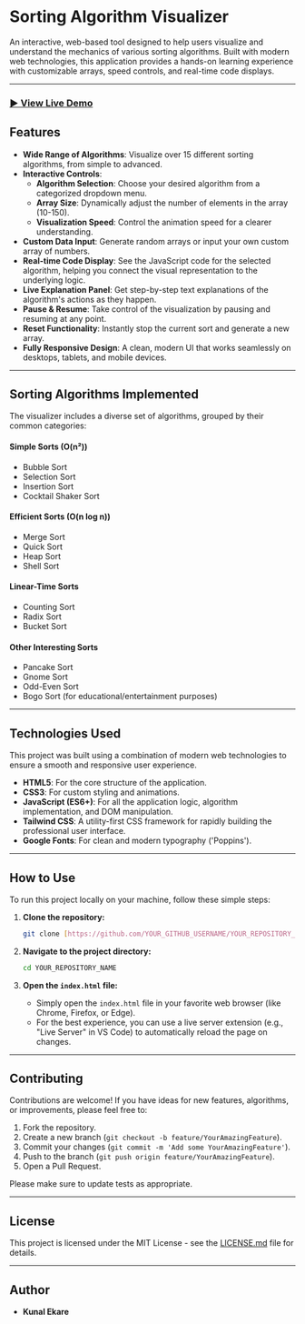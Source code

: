 # Sorting Algorithm Visualizer

An interactive, web-based tool designed to help users visualize and understand the mechanics of various sorting algorithms. Built with modern web technologies, this application provides a hands-on learning experience with customizable arrays, speed controls, and real-time code displays.

---

### [**▶️ View Live Demo**](https://sorting-visualizer-mu-six.vercel.app/)


## Features

-   **Wide Range of Algorithms**: Visualize over 15 different sorting algorithms, from simple to advanced.
-   **Interactive Controls**:
    -   **Algorithm Selection**: Choose your desired algorithm from a categorized dropdown menu.
    -   **Array Size**: Dynamically adjust the number of elements in the array (10-150).
    -   **Visualization Speed**: Control the animation speed for a clearer understanding.
-   **Custom Data Input**: Generate random arrays or input your own custom array of numbers.
-   **Real-time Code Display**: See the JavaScript code for the selected algorithm, helping you connect the visual representation to the underlying logic.
-   **Live Explanation Panel**: Get step-by-step text explanations of the algorithm's actions as they happen.
-   **Pause & Resume**: Take control of the visualization by pausing and resuming at any point.
-   **Reset Functionality**: Instantly stop the current sort and generate a new array.
-   **Fully Responsive Design**: A clean, modern UI that works seamlessly on desktops, tablets, and mobile devices.

---

## Sorting Algorithms Implemented

The visualizer includes a diverse set of algorithms, grouped by their common categories:

#### Simple Sorts (O(n²))
-   Bubble Sort
-   Selection Sort
-   Insertion Sort
-   Cocktail Shaker Sort

#### Efficient Sorts (O(n log n))
-   Merge Sort
-   Quick Sort
-   Heap Sort
-   Shell Sort

#### Linear-Time Sorts
-   Counting Sort
-   Radix Sort
-   Bucket Sort

#### Other Interesting Sorts
-   Pancake Sort
-   Gnome Sort
-   Odd-Even Sort
-   Bogo Sort (for educational/entertainment purposes)

---

## Technologies Used

This project was built using a combination of modern web technologies to ensure a smooth and responsive user experience.

-   **HTML5**: For the core structure of the application.
-   **CSS3**: For custom styling and animations.
-   **JavaScript (ES6+)**: For all the application logic, algorithm implementation, and DOM manipulation.
-   **Tailwind CSS**: A utility-first CSS framework for rapidly building the professional user interface.
-   **Google Fonts**: For clean and modern typography ('Poppins').

---

## How to Use

To run this project locally on your machine, follow these simple steps:

1.  **Clone the repository:**
    ```bash
    git clone [https://github.com/YOUR_GITHUB_USERNAME/YOUR_REPOSITORY_NAME.git](https://github.com/YOUR_GITHUB_USERNAME/YOUR_REPOSITORY_NAME.git)
    ```

2.  **Navigate to the project directory:**
    ```bash
    cd YOUR_REPOSITORY_NAME
    ```

3.  **Open the `index.html` file:**
    -   Simply open the `index.html` file in your favorite web browser (like Chrome, Firefox, or Edge).
    -   For the best experience, you can use a live server extension (e.g., "Live Server" in VS Code) to automatically reload the page on changes.

---

## Contributing

Contributions are welcome! If you have ideas for new features, algorithms, or improvements, please feel free to:

1.  Fork the repository.
2.  Create a new branch (`git checkout -b feature/YourAmazingFeature`).
3.  Commit your changes (`git commit -m 'Add some YourAmazingFeature'`).
4.  Push to the branch (`git push origin feature/YourAmazingFeature`).
5.  Open a Pull Request.

Please make sure to update tests as appropriate.

---

## License

This project is licensed under the MIT License - see the [LICENSE.md](LICENSE.md) file for details.

---

## Author

-   **Kunal Ekare**

